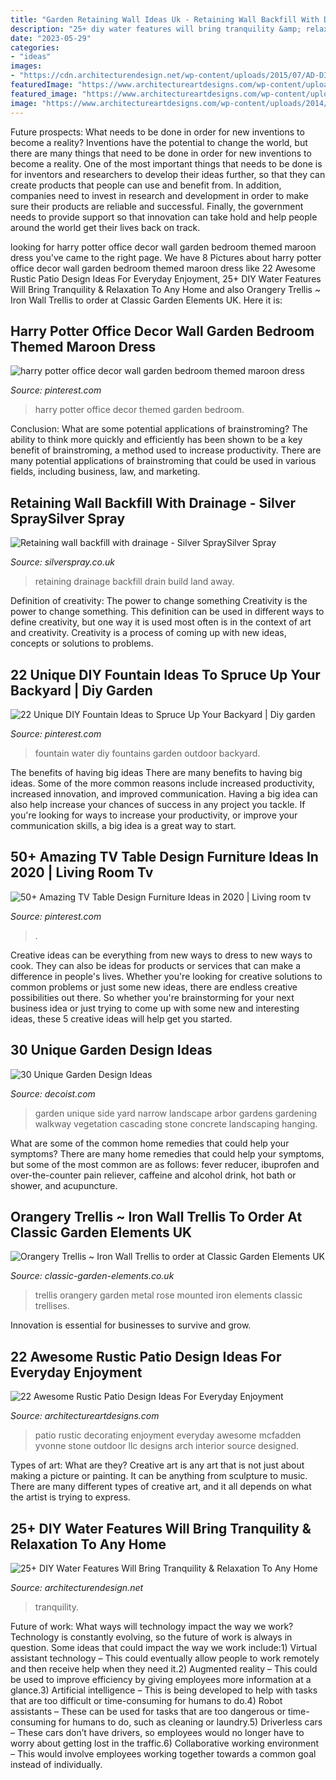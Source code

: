 ```yaml
---
title: "Garden Retaining Wall Ideas Uk - Retaining Wall Backfill With Drainage"
description: "25+ diy water features will bring tranquility &amp; relaxation to any home"
date: "2023-05-29"
categories:
- "ideas"
images:
- "https://cdn.architecturendesign.net/wp-content/uploads/2015/07/AD-DIY-Water-Feature-Ideas-19.jpg"
featuredImage: "https://www.architectureartdesigns.com/wp-content/uploads/2014/02/2334-630x881.jpg"
featured_image: "https://www.architectureartdesigns.com/wp-content/uploads/2014/02/2334-630x881.jpg"
image: "https://www.architectureartdesigns.com/wp-content/uploads/2014/02/2334-630x881.jpg"
---
```



Future prospects: What needs to be done in order for new inventions to become a reality?
Inventions have the potential to change the world, but there are many things that need to be done in order for new inventions to become a reality. One of the most important things that needs to be done is for inventors and researchers to develop their ideas further, so that they can create products that people can use and benefit from. In addition, companies need to invest in research and development in order to make sure their products are reliable and successful. Finally, the government needs to provide support so that innovation can take hold and help people around the world get their lives back on track.

	

		
looking for harry potter office decor wall garden bedroom themed maroon dress you've came to the right page. We have 8 Pictures about harry potter office decor wall garden bedroom themed maroon dress like 22 Awesome Rustic Patio Design Ideas For Everyday Enjoyment, 25+ DIY Water Features Will Bring Tranquility &amp; Relaxation To Any Home and also Orangery Trellis ~ Iron Wall Trellis to order at Classic Garden Elements UK. Here it is:
		
    
## Harry Potter Office Decor Wall Garden Bedroom Themed Maroon Dress

<img loading=lazy src="https://i.pinimg.com/736x/87/14/a6/8714a65226437d4f9ac845dcce622860.jpg" onerror="this.onerror=null;this.src='https://tse2.mm.bing.net/th?id=OIP.9TJ6bxLbx-p7vWbBuJwsSwHaGe&amp;pid=15.1';" alt="harry potter office decor wall garden bedroom themed maroon dress">

_Source: pinterest.com_

>harry potter office decor themed garden bedroom. 

	

Conclusion: What are some potential applications of brainstroming?
The ability to think more quickly and efficiently has been shown to be a key benefit of brainstroming, a method used to increase productivity. There are many potential applications of brainstroming that could be used in various fields, including business, law, and marketing.

    
## Retaining Wall Backfill With Drainage - Silver SpraySilver Spray

<img loading=lazy src="http://www.silverspray.co.uk/wp-content/uploads/2013/09/2013-09-23-12.15.26_600w.jpg" onerror="this.onerror=null;this.src='https://tse1.mm.bing.net/th?id=OIP.9VI_fdFQBdYOKhUqSAQkFQHaJ4&amp;pid=15.1';" alt="Retaining wall backfill with drainage - Silver SpraySilver Spray">

_Source: silverspray.co.uk_

>retaining drainage backfill drain build land away. 

	

Definition of creativity: The power to change something
Creativity is the power to change something. This definition can be used in different ways to define creativity, but one way it is used most often is in the context of art and creativity. Creativity is a process of coming up with new ideas, concepts or solutions to problems.

    
## 22 Unique DIY Fountain Ideas To Spruce Up Your Backyard | Diy Garden

<img loading=lazy src="https://i.pinimg.com/736x/9d/77/05/9d770598da0e5322e4d7a20c2b7a7d34.jpg" onerror="this.onerror=null;this.src='https://tse1.mm.bing.net/th?id=OIP.XxpQmuodH51ffDO3UuN5lQHaKj&amp;pid=15.1';" alt="22 Unique DIY Fountain Ideas to Spruce Up Your Backyard | Diy garden">

_Source: pinterest.com_

>fountain water diy fountains garden outdoor backyard. 

	

The benefits of having big ideas
There are many benefits to having big ideas. Some of the more common reasons include increased productivity, increased innovation, and improved communication. Having a big idea can also help increase your chances of success in any project you tackle. If you're looking for ways to increase your productivity, or improve your communication skills, a big idea is a great way to start.

    
## 50+ Amazing TV Table Design Furniture Ideas In 2020 | Living Room Tv

<img loading=lazy src="https://i.pinimg.com/736x/c9/d5/07/c9d507ef40a0c2279b5676d72af63583.jpg" onerror="this.onerror=null;this.src='https://tse4.mm.bing.net/th?id=OIP.z1gdE5CrnafgQhNSSLK9xQHaJJ&amp;pid=15.1';" alt="50+ Amazing TV Table Design Furniture Ideas in 2020 | Living room tv">

_Source: pinterest.com_

>. 

	

Creative ideas can be everything from new ways to dress to new ways to cook. They can also be ideas for products or services that can make a difference in people's lives. Whether you're looking for creative solutions to common problems or just some new ideas, there are endless creative possibilities out there. So whether you're brainstorming for your next business idea or just trying to come up with some new and interesting ideas, these 5 creative ideas will help get you started.

    
## 30 Unique Garden Design Ideas

<img loading=lazy src="http://cdn.decoist.com/wp-content/uploads/2012/03/Trellis1.jpg" onerror="this.onerror=null;this.src='https://tse2.mm.bing.net/th?id=OIP.pLCOuQ99-Dq77DwQTmKJqAHaJ4&amp;pid=15.1';" alt="30 Unique Garden Design Ideas">

_Source: decoist.com_

>garden unique side yard narrow landscape arbor gardens gardening walkway vegetation cascading stone concrete landscaping hanging. 

	

What are some of the common home remedies that could help your symptoms?
There are many home remedies that could help your symptoms, but some of the most common are as follows: fever reducer, ibuprofen and over-the-counter pain reliever, caffeine and alcohol drink, hot bath or shower, and acupuncture.

    
## Orangery Trellis ~ Iron Wall Trellis To Order At Classic Garden Elements UK

<img loading=lazy src="https://www.classic-garden-elements.co.uk/wp-content/uploads/2017/07/trellis-orangery-trellises-clematis-rose-classic-garden-elements-uk.jpg" onerror="this.onerror=null;this.src='https://tse3.mm.bing.net/th?id=OIP.UXr5SHViQumQ5dtQNOnyjQHaMJ&amp;pid=15.1';" alt="Orangery Trellis ~ Iron Wall Trellis to order at Classic Garden Elements UK">

_Source: classic-garden-elements.co.uk_

>trellis orangery garden metal rose mounted iron elements classic trellises. 

	

Innovation is essential for businesses to survive and grow.

    
## 22 Awesome Rustic Patio Design Ideas For Everyday Enjoyment

<img loading=lazy src="https://www.architectureartdesigns.com/wp-content/uploads/2014/02/2334-630x881.jpg" onerror="this.onerror=null;this.src='https://tse3.mm.bing.net/th?id=OIP.W4SoitEYigGVXyAFe9rx1QHaKW&amp;pid=15.1';" alt="22 Awesome Rustic Patio Design Ideas For Everyday Enjoyment">

_Source: architectureartdesigns.com_

>patio rustic decorating enjoyment everyday awesome mcfadden yvonne stone outdoor llc designs arch interior source designed. 

	

Types of art: What are they?
Creative art is any art that is not just about making a picture or painting. It can be anything from sculpture to music. There are many different types of creative art, and it all depends on what the artist is trying to express.

    
## 25+ DIY Water Features Will Bring Tranquility &amp; Relaxation To Any Home

<img loading=lazy src="https://cdn.architecturendesign.net/wp-content/uploads/2015/07/AD-DIY-Water-Feature-Ideas-19.jpg" onerror="this.onerror=null;this.src='https://tse4.mm.bing.net/th?id=OIP.jRqlExPQRUW6BrWcnLQRuQHaMl&amp;pid=15.1';" alt="25+ DIY Water Features Will Bring Tranquility &amp; Relaxation To Any Home">

_Source: architecturendesign.net_

>tranquility. 

	

Future of work: What ways will technology impact the way we work?
Technology is constantly evolving, so the future of work is always in question. Some ideas that could impact the way we work include:1) Virtual assistant technology – This could eventually allow people to work remotely and then receive help when they need it.2) Augmented reality – This could be used to improve efficiency by giving employees more information at a glance.3) Artificial intelligence – This is being developed to help with tasks that are too difficult or time-consuming for humans to do.4) Robot assistants – These can be used for tasks that are too dangerous or time- consuming for humans to do, such as cleaning or laundry.5) Driverless cars – These cars don’t have drivers, so employees would no longer have to worry about getting lost in the traffic.6) Collaborative working environment – This would involve employees working together towards a common goal instead of individually.

